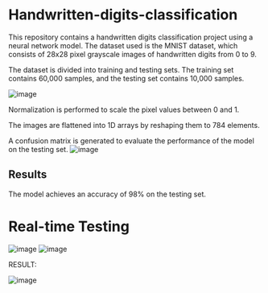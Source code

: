 # Handwritten-digits-classification


This repository contains a handwritten digits classification project using a neural network model. The dataset used is the MNIST dataset, which consists of 28x28 pixel grayscale images of handwritten digits from 0 to 9.

The dataset is divided into training and testing sets. The training set contains 60,000 samples, and the testing set contains 10,000 samples.

![image](https://github.com/drishtiuppal/Handwritten-digits-classification/assets/90601730/1bac4b6c-d755-4754-a68f-9ab4cdc4aa75)


Normalization is performed to scale the pixel values between 0 and 1.

The images are flattened into 1D arrays by reshaping them to 784 elements.

A confusion matrix is generated to evaluate the performance of the model on the testing set.
![image](https://github.com/drishtiuppal/Handwritten-digits-classification/assets/90601730/a1278e8c-f464-43a6-8de5-230e1e200102)

## Results
The model achieves an accuracy of 98% on the testing set.

# Real-time Testing

![image](https://github.com/drishtiuppal/Handwritten-digits-classification/assets/90601730/4103fdd6-9e52-4ca8-ba04-74f9806f7cec)
![image](https://github.com/drishtiuppal/Handwritten-digits-classification/assets/90601730/258b2f5c-8f46-4414-ae22-fda8946abf05)

RESULT:

![image](https://github.com/drishtiuppal/Handwritten-digits-classification/assets/90601730/cb1267b6-b424-4951-8881-7cc42f0c7469)


